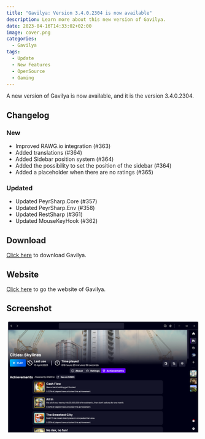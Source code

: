 ```yaml
---
title: "Gavilya: Version 3.4.0.2304 is now available"
description: Learn more about this new version of Gavilya.
date: 2023-04-16T14:33:02+02:00
image: cover.png
categories:
  - Gavilya
tags:
  - Update
  - New Features
  - OpenSource
  - Gaming
---
```


A new version of Gavilya is now available, and it is the version 3.4.0.2304.

## Changelog

### New

- Improved RAWG.io integration (#363)
- Added translations (#364)
- Added Sidebar position system (#364)
- Added the possibility to set the position of the sidebar (#364)
- Added a placeholder when there are no ratings (#365)

### Updated

- Updated PeyrSharp.Core (#357)
- Updated PeyrSharp.Env (#358)
- Updated RestSharp (#361)
- Updated MouseKeyHook (#362)

## Download

[Click here](https://bit.ly/Gavilya) to download Gavilya.

## Website

[Click here](https://gavilya.leocorporation.dev/) to go the website of Gavilya.

## Screenshot

![Gavilya's sidebar on the right.](1.png)
